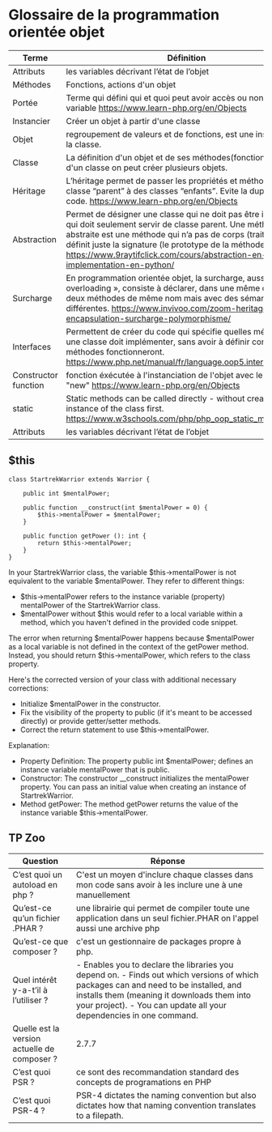 # Glossaire de la programmation orientée objet

| Terme | Définition |
| - | - |
| Attributs | les variables décrivant l’état de l’objet |
| Méthodes | Fonctions, actions d'un objet |
| Portée | Terme qui défini qui et quoi peut avoir accès ou non à une variable https://www.learn-php.org/en/Objects |
| Instancier | Créer un objet à partir d'une classe |
| Objet | regroupement de valeurs et de fonctions, est une instance de la classe. |
| Classe | La définition d'un objet et de ses méthodes(fonctions), à partir d'un classe on peut créer plusieurs objets. |
| Héritage | L’héritage permet de passer les propriétés et méthodes d’une classe “parent” à des classes “enfants”. Evite la duplication de code. https://www.learn-php.org/en/Objects |
| Abstraction | Permet de désigner une classe qui ne doit pas être instacier et qui doit seulement servir de classe parent. Une méthode abstraite est une méthode qui n’a pas de corps (traitement) ,on définit juste la signature (le prototype de la méthode). https://www.9raytifclick.com/cours/abstraction-en-poo-et-implementation-en-python/|
| Surcharge | En programmation orientée objet, la surcharge, aussi appelée « overloading », consiste à déclarer, dans une même classe, deux méthodes de même nom mais avec des sémantiques différentes. https://www.invivoo.com/zoom-heritage-encapsulation-surcharge-polymorphisme/ |
| Interfaces | Permettent de créer du code qui spécifie quelles méthodes une classe doit implémenter, sans avoir à définir comment ces méthodes fonctionneront. https://www.php.net/manual/fr/language.oop5.interfaces.php|
| Constructor function | fonction éxécutée à l'instanciation de l'objet avec le terme "new" https://www.learn-php.org/en/Objects |
| static | Static methods can be called directly - without creating an instance of the class first. https://www.w3schools.com/php/php_oop_static_methods.asp|
| Attributs | les variables décrivant l’état de l’objet |


## $this

```
class StartrekWarrior extends Warrior {

    public int $mentalPower;

    public function __construct(int $mentalPower = 0) {
        $this->mentalPower = $mentalPower;
    }

    public function getPower (): int {
        return $this->mentalPower;
    }
} 
```


In your StartrekWarrior class, the variable $this->mentalPower is not equivalent to the variable $mentalPower. They refer to different things:

- $this->mentalPower refers to the instance variable (property) mentalPower of the StartrekWarrior class.
- $mentalPower without $this would refer to a local variable within a method, which you haven't defined in the provided code snippet.


The error when returning $mentalPower happens because $mentalPower as a local variable is not defined in the context of the getPower method. Instead, you should return $this->mentalPower, which refers to the class property.

Here's the corrected version of your class with additional necessary corrections:

- Initialize $mentalPower in the constructor.
- Fix the visibility of the property to public (if it's meant to be accessed directly) or provide getter/setter methods.
- Correct the return statement to use $this->mentalPower.

Explanation:

- Property Definition: The property public int $mentalPower; defines an instance variable mentalPower that is public.
- Constructor: The constructor __construct initializes the mentalPower property. You can pass an initial value when creating an instance of StartrekWarrior.
- Method getPower: The method getPower returns the value of the instance variable $this->mentalPower.

## TP Zoo


| Question | Réponse |
| - | - |
| C’est quoi un autoload en php ? | C'est un moyen d'inclure chaque classes dans mon code sans avoir à les inclure une à une manuellement |
| Qu’est-ce qu’un fichier .PHAR ? | une librairie qui permet de compiler toute une application dans un seul fichier.PHAR on l'appel aussi une archive php |
| Qu’est-ce que composer ? | c'est un gestionnaire de packages propre à php. |
| Quel intérêt y-a-t’il à l’utiliser ? | - Enables you to declare the libraries you depend on. - Finds out which versions of which packages can and need to be installed, and installs them (meaning it downloads them into your project). - You can update all your dependencies in one command. |
| Quelle est la version actuelle de composer ? | 2.7.7 |
| C’est quoi PSR ? | ce sont des recommandation standard des concepts de programations en PHP |
| C’est quoi PSR-4 ? | PSR-4 dictates the naming convention but also dictates how that naming convention translates to a filepath. |
